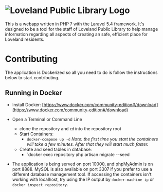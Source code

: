# ![Loveland Public Library Logo](http://lovelandpubliclibrary.org/sites/all/themes/lpltheme/lpllogotag.png)
This is a webapp written in PHP 7 with the Laravel 5.4 framework.  It's designed to be a tool for the staff of Loveland Public Library
to help manage information regarding all aspects of creating an safe, efficient place for Loveland residents.

# Contributing
The application is Dockerized so all you need to do is follow the instructions below to start contributing.

## Running in Docker
- Install Docker: [https://www.docker.com/community-edition#/download](https://www.docker.com/community-edition#/download)
- Open a Terminal or Command Line
	- clone the repository and `cd` into the repository root
	- Start Containers:
		- `docker-compose up -d`
		   *Note: the first time you start the containers will take a few minutes.  After that they will start much faster.*
	- Create and seed tables in database:
		- `docker exec repository php artisan migrate --seed
		
- The application is being served on port 10000, and phpMyAdmin is on port 8888. MySQL is also available on port 3307 if you prefer to use a different database management tool. If accessing the containers isn't working with localhost, try using the IP output by `docker-machine ip` or `docker inspect repository`.
